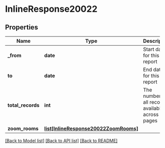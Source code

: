 # InlineResponse20022

## Properties
Name | Type | Description | Notes
------------ | ------------- | ------------- | -------------
**_from** | **date** | Start date for this report | [optional] 
**to** | **date** | End date for this report | [optional] 
**total_records** | **int** | The number of all records available across pages | [optional] 
**zoom_rooms** | [**list[InlineResponse20022ZoomRooms]**](InlineResponse20022ZoomRooms.md) |  | [optional] 

[[Back to Model list]](../README.md#documentation-for-models) [[Back to API list]](../README.md#documentation-for-api-endpoints) [[Back to README]](../README.md)

